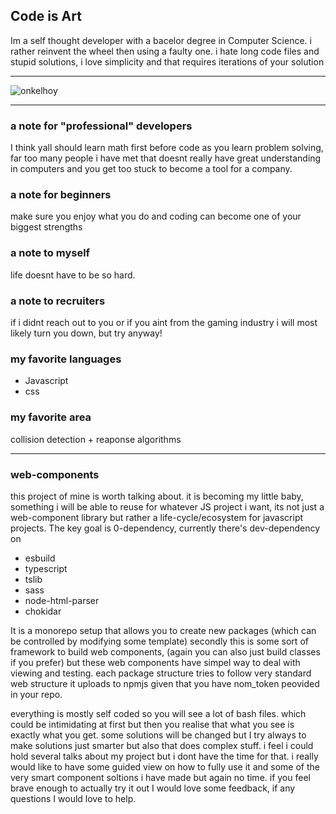 ## Code is Art 

Im a self thought developer with a bacelor degree in Computer Science. 
i rather reinvent the wheel then using a faulty one. 
i hate long code files and stupid solutions, i love simplicity and that requires iterations of your solution

***

<p align="left"> 
  <img src="https://komarev.com/ghpvc/?username=onkelhoy&label=PROFILE+VIEWS" alt="onkelhoy" /> 
</p>

***

### a note for "professional" developers 
I think yall should learn math first before code as you learn problem solving,  
far too many people i have met that doesnt really have great understanding in computers and you get too stuck to become a tool for a company.

### a note for beginners 
make sure you enjoy what you do and coding can become one of your biggest strengths 

### a note to myself 
life doesnt have to be so hard. 

### a note to recruiters 
if i didnt reach out to you or if you aint from the gaming industry i will most likely turn you down, but try anyway!

### my favorite languages 
- Javascript 
- css 

### my favorite area 
collision detection + reaponse algorithms 

***

### web-components 
this project of mine is worth talking about. 
it is becoming my little baby, something i will be able to reuse for whatever JS project i want, its not just a web-component library but rather a life-cycle/ecosystem
for javascript projects. The key goal is 0-dependency, currently there's dev-dependency on 
- esbuild
- typescript
- tslib
- sass
- node-html-parser 
- chokidar

It is a monorepo setup that allows you to create new packages (which can be controlled by modifying some template)
secondly this is some sort of framework to build web components, (again you can also just build classes if you prefer) 
but these web components have simpel way to deal with viewing and testing. each package structure tries to follow very standard web structure 
it uploads to npmjs given that you have nom_token peovided in your repo. 

everything is mostly self coded so you will see a lot of bash files. which could be intimidating at first but then you realise that what you see is exactly what you get.
some solutions will be changed but I try always to make solutions just smarter but also that does complex stuff. 
i feel i could hold several talks about my project but i dont have the time for that. i really would like to have some guided view on how to fully use it and some of the very smart component soltions i have made but again no time. 
if you feel brave enough to actually try it out I would love some feedback, if any questions I would love to help.



<!--
**onkelhoy/onkelhoy** is a ✨ _special_ ✨ repository because its `README.md` (this file) appears on your GitHub profile.

Here are some ideas to get you started:

- 🔭 I’m currently working on ...
- 🌱 I’m currently learning ...
- 👯 I’m looking to collaborate on ...
- 🤔 I’m looking for help with ...
- 💬 Ask me about ...
- 📫 How to reach me: ...
- 😄 Pronouns: ...
- ⚡ Fun fact: ...
-->
